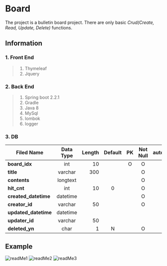 # Board
The project is a bulletin board project. There are only basic _Crud(Create, Read, Update, Delete)_ functions.

## Information
### 1. Front End
 > 1. Thymeleaf
 > 2. Jquery

### 2. Back End
> 1. Spring boot 2.2.1
> 2. Gradle
> 3. Java 8
> 4. MySql
> 5. lombok
> 6. logger

### 3. DB
|  <center>Filed Name</center> |  <center>Data Type</center> |  <center>Length</center> | <center>Default</center> | <center>PK</center> |  <center>Not Null</center> |  <center>auto_increment</center> |
|:--------|:--------:|--------:|:--------:|:--------:|:--------:|:--------:|
|**board_idx** | <center>int </center> |10 |  | O |O |O |
|**title** | <center>varchar</center> |300 | | | O| |
|**contents** | <center>longtext</center> | | | | O||
|**hit_cnt** | <center>int </center> |10 | 0| | O| |
|**created_datetime** | <center>datetime </center> | || | O| |
|**creator_id** | <center>varchar</center> |50 | | | O| |
|**updated_datetime** | <center>datetime </center> | | | | | |
|**updater_id** | <center>varchar </center> |50 | | | | |
|**deleted_yn** | <center>char</center> |1|N | | O||

## Example
![readMe1](https://user-images.githubusercontent.com/58127426/70388811-097e1e00-19fa-11ea-9195-51e27b6f514e.jpg)
![readMe2](https://user-images.githubusercontent.com/58127426/70388815-26b2ec80-19fa-11ea-9e75-fc1c69ae4f7d.jpg)
![readMe3](https://user-images.githubusercontent.com/58127426/70388819-2dd9fa80-19fa-11ea-999c-0515618494a3.jpg)
